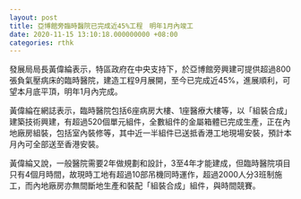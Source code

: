 ```yaml
---
layout: post
title: 亞博館旁臨時醫院已完成近45%工程　明年1月內竣工
date: 2020-11-15 13:10:18.000000000 +08:00
categories: rthk
---
```


發展局局長黃偉綸表示，特區政府在中央支持下，於亞博館旁興建可提供超過800張負氣壓病床的臨時醫院，建造工程9月展開，至今已完成近45%，進展順利，可望本月底平頂，明年1月內完成。

黃偉綸在網誌表示，臨時醫院包括6座病房大樓、1座醫療大樓等，以「組裝合成」建築技術興建，有超過520個單元組件，全數組件的金屬箱體已完成生產，正在內地廠房組裝，包括室內裝修等，其中近一半組件已送抵香港工地現場安裝，預計本月內可全部送至香港安裝。

黃偉綸又說，一般醫院需要2年做規劃和設計，3至4年才能建成，但臨時醫院項目只有4個月時間，故現時工地有超過10部吊機同時運作，超過2000人分3班制施工，而內地廠房亦無間斷地生產和裝配「組裝合成」組件，與時間競賽。
